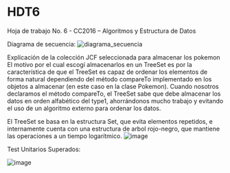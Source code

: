 # HDT6
Hoja de trabajo No. 6 - CC2016 – Algoritmos y Estructura de Datos 

Diagrama de secuencia: 
![diagrama_secuencia](https://github.com/user-attachments/assets/e1ff50b5-df82-4bf4-ad39-eb1cd418e7ec)

Explicación de la colección JCF seleccionada para almacenar los pokemon
El motivo por el cual escogí almacenarlos en un TreeSet es por la característica de que el TreeSet es capaz de ordenar los elementos de forma natural dependiendo del método compareTo implementado en los objetos a almacenar (en este caso en la clase Pokemon). Cuando nosotros declaramos el método compareTo, el TreeSet sabe que debe almacenar los datos en orden alfabético del type1, ahorrándonos mucho trabajo y evitando el uso de un algoritmo externo para ordenar los datos. 

El TreeSet se basa en la estructura Set, que evita elementos repetidos, e internamente cuenta con una estructura de arbol rojo-negro, que mantiene las operaciones a un tiempo logarítmico.
![image](https://github.com/user-attachments/assets/38d0415c-e595-4712-a1c7-d4303481061e)

Test Unitarios Superados:

![image](https://github.com/user-attachments/assets/02a0ca90-0c87-4864-94f3-78e7947f1df8)
